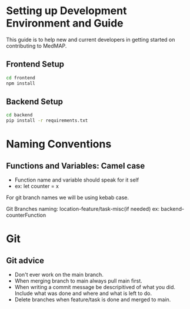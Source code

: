 # Setting up Development Environment and Guide
This guide is to help new and current developers in getting started on contributing to MedMAP.

## Frontend Setup
```bash
cd frontend
npm install
```

## Backend Setup
```bash
cd backend
pip install -r requirements.txt
```

# Naming Conventions

## Functions and Variables: Camel case
* Function name and variable should speak for it self
* ex: let counter = x


For git branch names we will be using kebab case.

Git Branches naming: location-feature/task-misc(if needed)
ex: backend-counterFunction

# Git
## Git advice
* Don't ever work on the main branch.
* When merging branch to main always pull main first.
* When writing a commit message be descripitived of what you did. Include what was done and where and what is left to do.
* Delete branches when feature/task is done and merged to main.